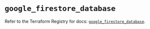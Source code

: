 # `google_firestore_database`

Refer to the Terraform Registry for docs: [`google_firestore_database`](https://registry.terraform.io/providers/hashicorp/google-beta/6.23.0/docs/resources/google_firestore_database).
